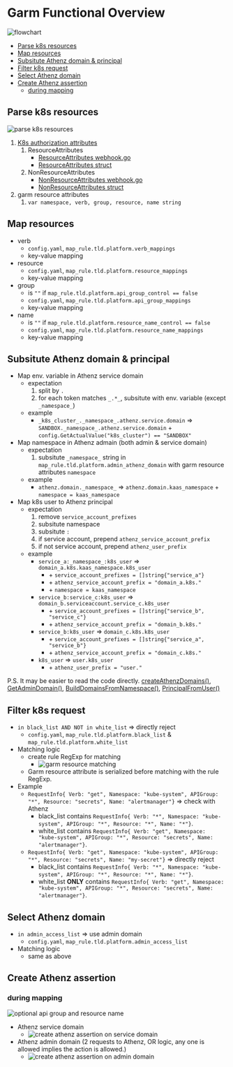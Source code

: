 # Garm Functional Overview

![flowchart](./assets/garm-functional-flowchart.png)

<!-- TOC -->

- [Parse k8s resources](#parse-k8s-resources)
- [Map resources](#map-resources)
- [Subsitute Athenz domain \& principal](#subsitute-athenz-domain--principal)
- [Filter k8s request](#filter-k8s-request)
- [Select Athenz domain](#select-athenz-domain)
- [Create Athenz assertion](#create-athenz-assertion)
  - [during mapping](#during-mapping)

<!-- /TOC -->
<!--markdownlint-disable MD013-->

## Parse k8s resources

![parse k8s resources](./assets/parse-k8s-resources.png)

1. [K8s authorization attributes](https://kubernetes.io/docs/reference/access-authn-authz/webhook/)
    1. ResourceAttributes
        - [ResourceAttributes webhook.go](https://github.com/kubernetes/apiserver/blob/master/plugin/pkg/authorizer/webhook/webhook.go#L160-L168)
        - [ResourceAttributes struct](https://github.com/stefanprodan/kubectl-kubesec/blob/master/vendor/k8s.io/api/authorization/v1beta1/types.go#L86-L112)
    1. NonResourceAttributes
        - [NonResourceAttributes webhook.go](https://github.com/kubernetes/apiserver/blob/master/plugin/pkg/authorizer/webhook/webhook.go#L170-L173)
        - [NonResourceAttributes struct](https://github.com/stefanprodan/kubectl-kubesec/blob/master/vendor/k8s.io/api/authorization/v1beta1/types.go#L114-L122)
1. garm resource attributes
    1. `var namespace, verb, group, resource, name string`

## Map resources

- verb
  - `config.yaml`, `map_rule.tld.platform.verb_mappings`
  - key-value mapping
- resource
  - `config.yaml`, `map_rule.tld.platform.resource_mappings`
  - key-value mapping
- group
  - is `""` if `map_rule.tld.platform.api_group_control == false`
  - `config.yaml`, `map_rule.tld.platform.api_group_mappings`
  - key-value mapping
- name
  - is `""` if `map_rule.tld.platform.resource_name_control == false`
  - `config.yaml`, `map_rule.tld.platform.resource_name_mappings`
  - key-value mapping

## Subsitute Athenz domain & principal

- Map env. variable in Athenz service domain
  - expectation
    1. split by `.`
    1. for each token matches `_.*_`, subsitute with env. variable (except `_namespace_`)
  - example
    - `_k8s_cluster_._namespace_.athenz.service.domain` => `SANDBOX._namespace_.athenz.service.domain` + `config.GetActualValue("k8s_cluster") == "SANDBOX"`
- Map namespace in Athenz admain (both admin & service domain)
  - expectation
    1. subsitute `_namespace_` string in `map_rule.tld.platform.admin_athenz_domain` with garm resource attributes `namespace`
  - example
    - `athenz.domain._namespace_` => `athenz.domain.kaas_namespace` + `namespace = kaas_namespace`
- Map k8s user to Athenz principal
  - expectation
    1. remove `service_account_prefixes`
    1. subsitute namespace
    1. subsitute `:`
    1. if service account, prepend `athenz_service_account_prefix`
    1. if not service account, prepend `athenz_user_prefix`
  - example
    - `service_a:_namespace_:k8s_user` => `domain_a.k8s.kaas_namespace.k8s_user`
      - \+ `service_account_prefixes = []string{"service_a"}`
      - \+ `athenz_service_account_prefix = "domain_a.k8s."`
      - \+ `namespace = kaas_namespace`
    - `service_b:service_c:k8s_user` => `domain_b.serviceaccount.service_c.k8s_user`
      - \+ `service_account_prefixes = []string{"service_b", "service_c"}`
      - \+ `athenz_service_account_prefix = "domain_b.k8s."`
    - `service_b:k8s_user` => `domain_c.k8s.k8s_user`
      - \+ `service_account_prefixes = []string{"service_a", "service_b"}`
      - \+ `athenz_service_account_prefix = "domain_c.k8s."`
    - `k8s_user` => `user.k8s_user`
      - \+ `athenz_user_prefix = "user."`

P.S. It may be easier to read the code directly. [createAthenzDomains()](../service/resolver.go#L110), [GetAdminDomain()](../service/resolver.go#280), [BuildDomainsFromNamespace()](../service/resolver.go#125), [PrincipalFromUser()](../service/resolver.go#L187)

## Filter k8s request

- `in black_list AND NOT in white_list` => directly reject
  - `config.yaml`, `map_rule.tld.platform.black_list` & `map_rule.tld.platform.white_list`
- Matching logic
  - create rule RegExp for matching
    - ![garm resource matching](./assets/garm-resource-matching.png)
  - Garm resource attribute is serialized before matching with the rule RegExp.
- Example
  - `RequestInfo{ Verb: "get", Namespace: "kube-system", APIGroup: "*", Resource: "secrets", Name: "alertmanager"}` => check with Athenz
    - black_list contains `RequestInfo{ Verb: "*", Namespace: "kube-system", APIGroup: "*", Resource: "*", Name: "*"}`.
    - white_list contains `RequestInfo{ Verb: "get", Namespace: "kube-system", APIGroup: "*", Resource: "secrets", Name: "alertmanager"}`.
  - `RequestInfo{ Verb: "get", Namespace: "kube-system", APIGroup: "*", Resource: "secrets", Name: "my-secret"}` => directly reject
    - black_list contains `RequestInfo{ Verb: "*", Namespace: "kube-system", APIGroup: "*", Resource: "*", Name: "*"}`.
    - white_list **ONLY** contains `RequestInfo{ Verb: "get", Namespace: "kube-system", APIGroup: "*", Resource: "secrets", Name: "alertmanager"}`.

## Select Athenz domain
- `in admin_access_list` => use admin domain
  - `config.yaml`, `map_rule.tld.platform.admin_access_list`
- Matching logic
  - same as above

## Create Athenz assertion

### during mapping
![optional api group and resource name](./assets/optional-api-group-and-resource-name.png)

- Athenz service domain
  - ![create athenz assertion on service domain](./assets/create-athenz-assertion-on-service-domain.png)
- Athenz admin domain (2 requests to Athenz, OR logic, any one is allowed implies the action is allowed.)
  - ![create athenz assertion on admin domain](./assets/create-athenz-assertion-on-admin-domain.png)
